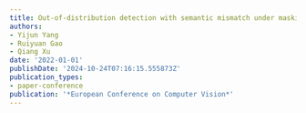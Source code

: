 ```yaml
---
title: Out-of-distribution detection with semantic mismatch under masking
authors:
- Yijun Yang
- Ruiyuan Gao
- Qiang Xu
date: '2022-01-01'
publishDate: '2024-10-24T07:16:15.555873Z'
publication_types:
- paper-conference
publication: '*European Conference on Computer Vision*'
---
```

